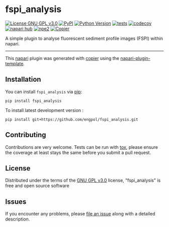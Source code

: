 # fspi_analysis

[![License GNU GPL v3.0](https://img.shields.io/pypi/l/fspi_analysis.svg?color=green)](https://github.com/engpol/fspi_analysis/raw/main/LICENSE)
[![PyPI](https://img.shields.io/pypi/v/fspi_analysis.svg?color=green)](https://pypi.org/project/fspi_analysis)
[![Python Version](https://img.shields.io/pypi/pyversions/fspi_analysis.svg?color=green)](https://python.org)
[![tests](https://github.com/engpol/fspi_analysis/workflows/tests/badge.svg)](https://github.com/engpol/fspi_analysis/actions)
[![codecov](https://codecov.io/gh/engpol/fspi_analysis/branch/main/graph/badge.svg)](https://codecov.io/gh/engpol/fspi_analysis)
[![napari hub](https://img.shields.io/endpoint?url=https://api.napari-hub.org/shields/fspi_analysis)](https://napari-hub.org/plugins/fspi_analysis)
[![npe2](https://img.shields.io/badge/plugin-npe2-blue?link=https://napari.org/stable/plugins/index.html)](https://napari.org/stable/plugins/index.html)
[![Copier](https://img.shields.io/endpoint?url=https://raw.githubusercontent.com/copier-org/copier/master/img/badge/badge-grayscale-inverted-border-purple.json)](https://github.com/copier-org/copier)

A simple plugin to analyse fluorescent sediment profile images (FSPI) within napari.

----------------------------------

This [napari] plugin was generated with [copier] using the [napari-plugin-template].

<!--
Don't miss the full getting started guide to set up your new package:
https://github.com/napari/napari-plugin-template#getting-started

and review the napari docs for plugin developers:
https://napari.org/stable/plugins/index.html
-->

## Installation

You can install `fspi_analysis` via [pip]:

    pip install fspi_analysis

To install latest development version :

    pip install git+https://github.com/engpol/fspi_analysis.git


## Contributing

Contributions are very welcome. Tests can be run with [tox], please ensure
the coverage at least stays the same before you submit a pull request.

## License

Distributed under the terms of the [GNU GPL v3.0] license,
"fspi_analysis" is free and open source software

## Issues

If you encounter any problems, please [file an issue] along with a detailed description.

[napari]: https://github.com/napari/napari
[copier]: https://copier.readthedocs.io/en/stable/
[@napari]: https://github.com/napari
[MIT]: http://opensource.org/licenses/MIT
[BSD-3]: http://opensource.org/licenses/BSD-3-Clause
[GNU GPL v3.0]: http://www.gnu.org/licenses/gpl-3.0.txt
[GNU LGPL v3.0]: http://www.gnu.org/licenses/lgpl-3.0.txt
[Apache Software License 2.0]: http://www.apache.org/licenses/LICENSE-2.0
[Mozilla Public License 2.0]: https://www.mozilla.org/media/MPL/2.0/index.txt
[napari-plugin-template]: https://github.com/napari/napari-plugin-template

[file an issue]: https://github.com/engpol/fspi_analysis/issues

[napari]: https://github.com/napari/napari
[tox]: https://tox.readthedocs.io/en/latest/
[pip]: https://pypi.org/project/pip/
[PyPI]: https://pypi.org/
